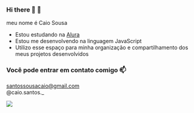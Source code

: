 ### Hi there 👋 🖤

meu nome é  Caio Sousa

- Estou estudando na [Alura](https://www.alura.com.br/)
- Estou me desenvolvendo na linguagem JavaScript
- Utilizo esse espaço para minha organização e compartilhamento dos meus projetos desenvolvidos

### Você pode entrar em contato comigo 📫

santossousacaio@gmail.com  
@caio.santos._

![](https://media1.tenor.com/m/_ha2H2_hlhEAAAAC/wazowski-mike.gif)
